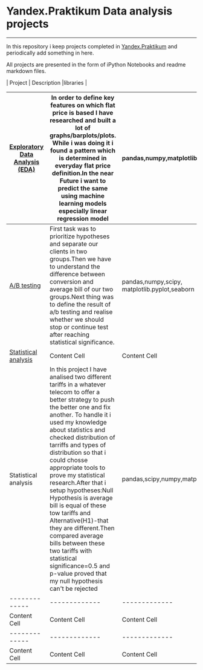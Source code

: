 # Yandex.Praktikum Data analysis projects
---
In this repository i  keep projects completed in [Yandex.Praktikum](https://praktikum.yandex.ru/profile/data-analyst/) and periodically add something in here.

All projects are presented in the form of iPython Notebooks and readme markdown files.




| Project | Description |libraries |

| [Exploratory Data Analysis (EDA)](https://github.com/Singlepimple/prj/tree/python-skills/Exploratory%20Data%20Analysis%20(EDA))| In order to define key features on which flat price is based I have researched and built a lot of graphs/barplots/plots. While i was doing it i found a pattern which is determined in everyday flat price definition.In the near Future i want to predict the same using machine learning models especially linear regression model |pandas,numpy,matplotlib,seaborn|
| ------------- | ------------- |-------------|
| [A/B testing](https://github.com/Singlepimple/prj/tree/python-skills/A-B%20tests)  | First task was to prioritize hypotheses and separate our clients in two groups.Then we have to understand the difference between conversion and average bill of our two groups.Next thing was to define the result of a/b testing and realise whether we should stop or continue test after reaching statistical significance.  |pandas,numpy,scipy, matplotlib.pyplot,seaborn|
|[Statistical analysis](https://github.com/Singlepimple/prj/blob/python-skills/Statistical%20research/Statistic%20research.ipynb)  | Content Cell  |Content Cell |
| Statistical analysis | In this project I have analised two different tariffs in a whatever telecom to offer a better strategy to push the better one and fix another. To handle it i used my knowledge about statistics and checked distribution of tarriffs and types of distribution so that i could chosse appropriate tools to prove my statistical research.After that i setup hypotheses:Null Hypothesis is average bill is equal of these tow tariffs and Alternative(H1)-that they are different.Then compared average bills between these two tariffs with statistical significance=0.5 and p-value proved that my null hypothesis can't be rejected   |pandas,scipy,numpy,matplotlib |
| ------------- | ------------- |-------------|
| Content Cell  | Content Cell  |Content Cell |
| ------------- | ------------- |-------------|
| Content Cell  | Content Cell  |Content Cell |

